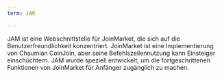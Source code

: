 ```yaml
---
term: JAM

---
```

JAM ist eine Webschnittstelle für JoinMarket, die sich auf die Benutzerfreundlichkeit konzentriert. JoinMarket ist eine Implementierung von Chaumian CoinJoin, aber seine Befehlszeilennutzung kann Einsteiger einschüchtern. JAM wurde speziell entwickelt, um die fortgeschrittenen Funktionen von JoinMarket für Anfänger zugänglich zu machen.